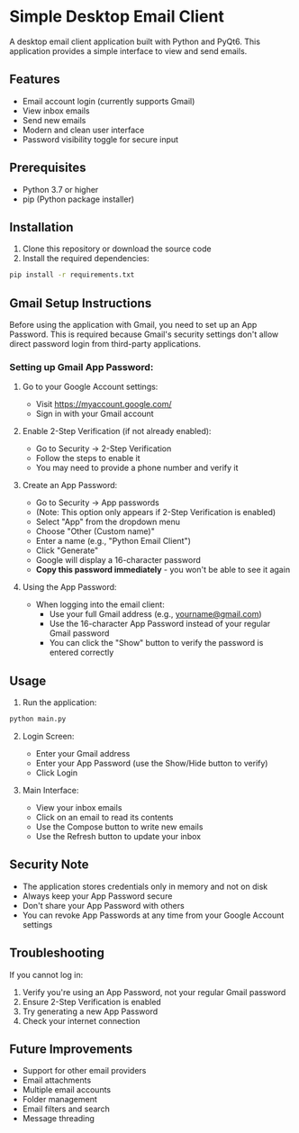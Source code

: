 # Simple Desktop Email Client

A desktop email client application built with Python and PyQt6. This application provides a simple interface to view and send emails.

## Features

- Email account login (currently supports Gmail)
- View inbox emails
- Send new emails
- Modern and clean user interface
- Password visibility toggle for secure input

## Prerequisites

- Python 3.7 or higher
- pip (Python package installer)

## Installation

1. Clone this repository or download the source code
2. Install the required dependencies:
```bash
pip install -r requirements.txt
```

## Gmail Setup Instructions

Before using the application with Gmail, you need to set up an App Password. This is required because Gmail's security settings don't allow direct password login from third-party applications.

### Setting up Gmail App Password:

1. Go to your Google Account settings:
   - Visit https://myaccount.google.com/
   - Sign in with your Gmail account

2. Enable 2-Step Verification (if not already enabled):
   - Go to Security → 2-Step Verification
   - Follow the steps to enable it
   - You may need to provide a phone number and verify it

3. Create an App Password:
   - Go to Security → App passwords
   - (Note: This option only appears if 2-Step Verification is enabled)
   - Select "App" from the dropdown menu
   - Choose "Other (Custom name)"
   - Enter a name (e.g., "Python Email Client")
   - Click "Generate"
   - Google will display a 16-character password
   - **Copy this password immediately** - you won't be able to see it again

4. Using the App Password:
   - When logging into the email client:
     - Use your full Gmail address (e.g., yourname@gmail.com)
     - Use the 16-character App Password instead of your regular Gmail password
     - You can click the "Show" button to verify the password is entered correctly

## Usage

1. Run the application:
```bash
python main.py
```

2. Login Screen:
   - Enter your Gmail address
   - Enter your App Password (use the Show/Hide button to verify)
   - Click Login

3. Main Interface:
   - View your inbox emails
   - Click on an email to read its contents
   - Use the Compose button to write new emails
   - Use the Refresh button to update your inbox

## Security Note

- The application stores credentials only in memory and not on disk
- Always keep your App Password secure
- Don't share your App Password with others
- You can revoke App Passwords at any time from your Google Account settings

## Troubleshooting

If you cannot log in:
1. Verify you're using an App Password, not your regular Gmail password
2. Ensure 2-Step Verification is enabled
3. Try generating a new App Password
4. Check your internet connection

## Future Improvements

- Support for other email providers
- Email attachments
- Multiple email accounts
- Folder management
- Email filters and search
- Message threading
 
